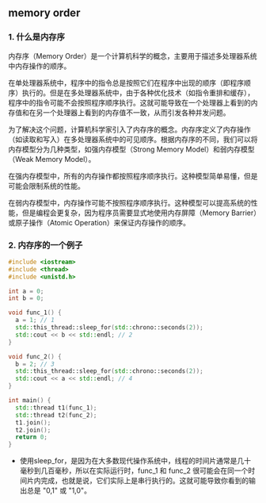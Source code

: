 ## memory order

### 1. 什么是内存序
内存序（Memory Order）是一个计算机科学的概念，主要用于描述多处理器系统中内存操作的顺序。

在单处理器系统中，程序中的指令总是按照它们在程序中出现的顺序（即程序顺序）执行的。但是在多处理器系统中，由于各种优化技术（如指令重排和缓存），程序中的指令可能不会按照程序顺序执行。这就可能导致在一个处理器上看到的内存值和在另一个处理器上看到的内存值不一致，从而引发各种并发问题。

为了解决这个问题，计算机科学家引入了内存序的概念。内存序定义了内存操作（如读取和写入）在多处理器系统中的可见顺序。根据内存序的不同，我们可以将内存模型分为几种类型，如强内存模型（Strong Memory Model）和弱内存模型（Weak Memory Model）。

在强内存模型中，所有的内存操作都按照程序顺序执行。这种模型简单易懂，但是可能会限制系统的性能。

在弱内存模型中，内存操作可能不按照程序顺序执行。这种模型可以提高系统的性能，但是编程会更复杂，因为程序员需要显式地使用内存屏障（Memory Barrier）或原子操作（Atomic Operation）来保证内存操作的顺序。

### 2. 内存序的一个例子
```c++
#include <iostream>
#include <thread>
#include <unistd.h>

int a = 0;
int b = 0;

void func_1() {
  a = 1; // 1
  std::this_thread::sleep_for(std::chrono::seconds(2));
  std::cout << b << std::endl; // 2
}

void func_2() {
  b = 2; // 3
  std::this_thread::sleep_for(std::chrono::seconds(2));
  std::cout << a << std::endl; // 4
}

int main() {
  std::thread t1(func_1);
  std::thread t2(func_2);
  t1.join();
  t2.join();
  return 0;
}
```

* 使用sleep_for，是因为在大多数现代操作系统中，线程的时间片通常是几十毫秒到几百毫秒，所以在实际运行时，func_1 和 func_2 很可能会在同一个时间片内完成，也就是说，它们实际上是串行执行的。这就可能导致你看到的输出总是 "0,1" 或 "1,0"。